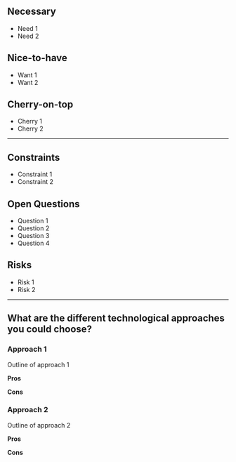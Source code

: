 ## Necessary

- Need 1
- Need 2

## Nice-to-have

- Want 1
- Want 2

## Cherry-on-top

- Cherry 1
- Cherry 2

  

---

## Constraints

- Constraint 1
- Constraint 2

## Open Questions

- Question 1
- Question 2
- Question 3
- Question 4

## Risks

- Risk 1
- Risk 2

  

---

  

## What are the different technological approaches you could choose?

### Approach 1

Outline of approach 1

**Pros**

**Cons**

### Approach 2

Outline of approach 2

**Pros**

**Cons**